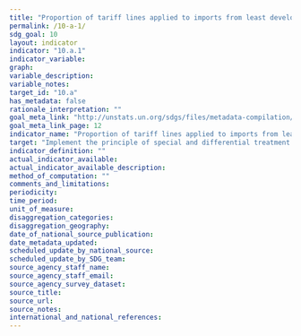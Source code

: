 ```yaml
---
title: "Proportion of tariff lines applied to imports from least developed countries and developing countries with zero-tariff"
permalink: /10-a-1/
sdg_goal: 10
layout: indicator
indicator: "10.a.1"
indicator_variable: 
graph: 
variable_description: 
variable_notes: 
target_id: "10.a"
has_metadata: false
rationale_interpretation: ""
goal_meta_link: "http://unstats.un.org/sdgs/files/metadata-compilation/Metadata-Goal-10.pdf"
goal_meta_link_page: 12
indicator_name: "Proportion of tariff lines applied to imports from least developed countries and developing countries with zero-tariff"
target: "Implement the principle of special and differential treatment for developing countries, in particular least developed countries, in accordance with World Trade Organization agreements."
indicator_definition: ""
actual_indicator_available: 
actual_indicator_available_description: 
method_of_computation: ""
comments_and_limitations: 
periodicity: 
time_period: 
unit_of_measure: 
disaggregation_categories: 
disaggregation_geography: 
date_of_national_source_publication: 
date_metadata_updated: 
scheduled_update_by_national_source: 
scheduled_update_by_SDG_team: 
source_agency_staff_name: 
source_agency_staff_email: 
source_agency_survey_dataset: 
source_title: 
source_url: 
source_notes: 
international_and_national_references: 
---
```


